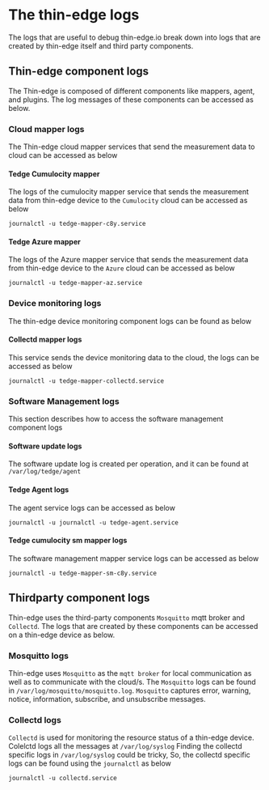 # The thin-edge logs
The logs that are useful to debug thin-edge.io break down into logs that are created by thin-edge itself and third party components.

## Thin-edge component logs
The Thin-edge is composed of different components like mappers, agent, and plugins. The log messages of these components can be accessed as below.

### Cloud mapper logs
The Thin-edge cloud mapper services that send the measurement data to cloud can be accessed as below

#### Tedge Cumulocity mapper
The logs of the cumulocity mapper service that sends the measurement data from thin-edge device to the `Cumulocity`
cloud can be accessed as below

`journalctl -u tedge-mapper-c8y.service`

#### Tedge Azure mapper
The logs of the Azure mapper service that sends the measurement data from thin-edge device to the `Azure`
cloud can be accessed as below

`journalctl -u tedge-mapper-az.service`

### Device monitoring logs
The thin-edge device monitoring component logs can be found as below

#### Collectd mapper logs
This service sends the device monitoring data to the cloud, the logs can be accessed as below

`journalctl -u tedge-mapper-collectd.service`

### Software Management logs
This section describes how to access the software management component logs

#### Software update logs
The software update log is created per operation, and it can be found at `/var/log/tedge/agent`

#### Tedge Agent logs
The agent service logs can be accessed as below

`journalctl -u journalctl -u tedge-agent.service`

#### Tedge cumulocity sm mapper logs
The software management mapper service logs can be accessed as below

`journalctl -u tedge-mapper-sm-c8y.service`

## Thirdparty component logs
Thin-edge uses the third-party components `Mosquitto` mqtt broker and `Collectd`. The logs that are created by these components
can be accessed on a thin-edge device as below.

### Mosquitto logs
Thin-edge uses `Mosquitto` as the `mqtt broker` for local communication as well as to communicate with the cloud/s.
The `Mosquitto` logs can be found in `/var/log/mosquitto/mosquitto.log`.
`Mosquitto` captures error, warning, notice, information, subscribe, and unsubscribe messages.

### Collectd logs
`Collectd` is used for monitoring the resource status of a thin-edge device.
Colelctd logs all the messages at `/var/log/syslog`
Finding the collectd specific logs in `/var/log/syslog` could be tricky,
So, the collectd specific logs can be found using the `journalctl` as below

`journalctl -u collectd.service`


